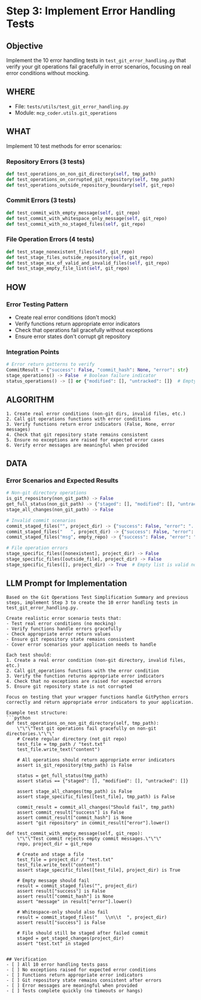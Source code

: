 # Step 3: Implement Error Handling Tests

## Objective
Implement the 10 error handling tests in `test_git_error_handling.py` that verify your git operations fail gracefully in error scenarios, focusing on real error conditions without mocking.

## WHERE
- File: `tests/utils/test_git_error_handling.py`
- Module: `mcp_coder.utils.git_operations`

## WHAT
Implement 10 test methods for error scenarios:

### Repository Errors (3 tests)
```python
def test_operations_on_non_git_directory(self, tmp_path)
def test_operations_on_corrupted_git_repository(self, tmp_path)  
def test_operations_outside_repository_boundary(self, git_repo)
```

### Commit Errors (3 tests)
```python
def test_commit_with_empty_message(self, git_repo)
def test_commit_with_whitespace_only_message(self, git_repo)
def test_commit_with_no_staged_files(self, git_repo)
```

### File Operation Errors (4 tests)
```python
def test_stage_nonexistent_files(self, git_repo)
def test_stage_files_outside_repository(self, git_repo)
def test_stage_mix_of_valid_and_invalid_files(self, git_repo)
def test_stage_empty_file_list(self, git_repo)
```

## HOW
### Error Testing Pattern
- Create real error conditions (don't mock)
- Verify functions return appropriate error indicators
- Check that operations fail gracefully without exceptions
- Ensure error states don't corrupt git repository

### Integration Points
```python
# Error return patterns to verify
CommitResult = {"success": False, "commit_hash": None, "error": str}
stage_operations() -> False  # Boolean failure indicator
status_operations() -> [] or {"modified": [], "untracked": []}  # Empty results
```

## ALGORITHM
```
1. Create real error conditions (non-git dirs, invalid files, etc.)
2. Call git operations functions with error conditions
3. Verify functions return error indicators (False, None, error messages)
4. Check that git repository state remains consistent
5. Ensure no exceptions are raised for expected error cases
6. Verify error messages are meaningful when provided
```

## DATA
### Error Scenarios and Expected Results
```python
# Non-git directory operations
is_git_repository(non_git_path) -> False
get_full_status(non_git_path) -> {"staged": [], "modified": [], "untracked": []}
stage_all_changes(non_git_path) -> False

# Invalid commit scenarios  
commit_staged_files("", project_dir) -> {"success": False, "error": "..."}
commit_staged_files("   ", project_dir) -> {"success": False, "error": "..."}
commit_staged_files("msg", empty_repo) -> {"success": False, "error": "..."}

# File operation errors
stage_specific_files([nonexistent], project_dir) -> False
stage_specific_files([outside_file], project_dir) -> False
stage_specific_files([], project_dir) -> True  # Empty list is valid no-op
```

## LLM Prompt for Implementation
```
Based on the Git Operations Test Simplification Summary and previous steps, implement Step 3 to create the 10 error handling tests in test_git_error_handling.py.

Create realistic error scenario tests that:
- Test real error conditions (no mocking)
- Verify functions handle errors gracefully
- Check appropriate error return values
- Ensure git repository state remains consistent
- Cover error scenarios your application needs to handle

Each test should:
1. Create a real error condition (non-git directory, invalid files, etc.)
2. Call git_operations functions with the error condition
3. Verify the function returns appropriate error indicators
4. Check that no exceptions are raised for expected errors
5. Ensure git repository state is not corrupted

Focus on testing that your wrapper functions handle GitPython errors correctly and return appropriate error indicators to your application.

Example test structure:
```python
def test_operations_on_non_git_directory(self, tmp_path):
    \"\"\"Test git operations fail gracefully on non-git directories.\"\"\"
    # Create regular directory (not git repo)
    test_file = tmp_path / "test.txt"
    test_file.write_text("content")
    
    # All operations should return appropriate error indicators
    assert is_git_repository(tmp_path) is False
    
    status = get_full_status(tmp_path)
    assert status == {"staged": [], "modified": [], "untracked": []}
    
    assert stage_all_changes(tmp_path) is False
    assert stage_specific_files([test_file], tmp_path) is False
    
    commit_result = commit_all_changes("Should fail", tmp_path)
    assert commit_result["success"] is False
    assert commit_result["commit_hash"] is None
    assert "git repository" in commit_result["error"].lower()

def test_commit_with_empty_message(self, git_repo):
    \"\"\"Test commit rejects empty commit messages.\"\"\"
    repo, project_dir = git_repo
    
    # Create and stage a file
    test_file = project_dir / "test.txt"
    test_file.write_text("content")
    assert stage_specific_files([test_file], project_dir) is True
    
    # Empty message should fail
    result = commit_staged_files("", project_dir)
    assert result["success"] is False
    assert result["commit_hash"] is None
    assert "message" in result["error"].lower()
    
    # Whitespace-only should also fail
    result = commit_staged_files("   \\n\\t  ", project_dir)
    assert result["success"] is False
    
    # File should still be staged after failed commit
    staged = get_staged_changes(project_dir)
    assert "test.txt" in staged
```
```

## Verification
- [ ] All 10 error handling tests pass
- [ ] No exceptions raised for expected error conditions
- [ ] Functions return appropriate error indicators
- [ ] Git repository state remains consistent after errors
- [ ] Error messages are meaningful when provided
- [ ] Tests complete quickly (no timeouts or hangs)
